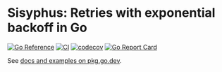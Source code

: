 # Sisyphus: Retries with exponential backoff in Go

[![Go Reference](https://pkg.go.dev/badge/github.com/soroushj/sisyphus.svg)](https://pkg.go.dev/github.com/soroushj/sisyphus)
[![CI](https://github.com/soroushj/sisyphus/actions/workflows/ci.yml/badge.svg)](https://github.com/soroushj/sisyphus/actions/workflows/ci.yml)
[![codecov](https://codecov.io/gh/soroushj/sisyphus/branch/main/graph/badge.svg?token=F89UV1RWUJ)](https://codecov.io/gh/soroushj/sisyphus)
[![Go Report Card](https://goreportcard.com/badge/github.com/soroushj/sisyphus)](https://goreportcard.com/report/github.com/soroushj/sisyphus)

See [docs and examples on pkg.go.dev](https://pkg.go.dev/github.com/soroushj/sisyphus).

